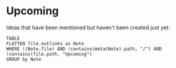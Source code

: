 # Upcoming

Ideas that have been mentioned but haven't been created just yet:

```dataview
TABLE
FLATTEN file.outlinks as Note
WHERE !(Note.file) AND !contains(meta(Note).path, "/") AND !contains(file.path, "Upcoming")
GROUP by Note
```
